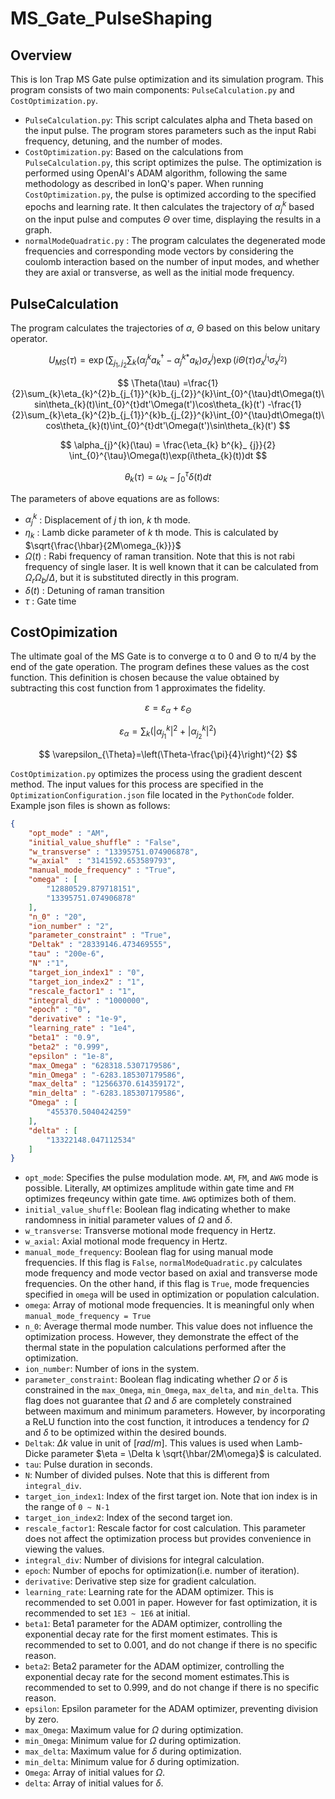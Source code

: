 # MS_Gate_PulseShaping

## Overview 
This is Ion Trap MS Gate pulse optimization and its simulation program. This program consists of two main components: ```PulseCalculation.py``` and ```CostOptimization.py```.

+ ```PulseCalculation.py```: This script calculates alpha and Theta based on the input pulse. The program stores parameters such as the input Rabi frequency, detuning, and the number of modes.
+ ```CostOptimization.py```: Based on the calculations from ```PulseCalculation.py```, this script optimizes the pulse. The optimization is performed using OpenAI's ADAM algorithm, following the same methodology as described in IonQ's paper.
When running ```CostOptimization.py```, the pulse is optimized according to the specified epochs and learning rate. It then calculates the trajectory of $\alpha_{j}^{k}$ based on the input pulse and computes $\Theta$ over time, displaying the results in a graph.
+ ```normalModeQuadratic.py``` : The program calculates the degenerated mode frequencies and corresponding mode vectors by considering the coulomb interaction based on the number of input modes, and whether they are axial or transverse, as well as the initial mode frequency.

## PulseCalculation
The program calculates the trajectories of $\alpha$, $\Theta$ based on this below unitary operator.

$$ U_{MS}(\tau) = \exp\left(\sum_{j_{1},j_{2}}\sum_{k}(\alpha_{j}^{k}a_{k}^{\dagger}-\alpha_{j}^{k*}a_{k})\sigma_{x}^{j}\right)\exp\left( i\Theta(\tau) \sigma_{x}^{j_{1}}\sigma_{x}^{j_{2}}\right) $$

$$ \Theta(\tau) =\frac{1}{2}\sum_{k}\eta_{k}^{2}b_{j_{1}}^{k}b_{j_{2}}^{k}\int_{0}^{\tau}dt\Omega(t)\sin\theta_{k}(t)\int_{0}^{t}dt'\Omega(t')\cos\theta_{k}(t') -\frac{1}{2}\sum_{k}\eta_{k}^{2}b_{j_{1}}^{k}b_{j_{2}}^{k}\int_{0}^{\tau}dt\Omega(t)\cos\theta_{k}(t)\int_{0}^{t}dt'\Omega(t')\sin\theta_{k}(t') $$

$$ \alpha_{j}^{k}(\tau) = \frac{\eta_{k} b^{k}_ {j}}{2} \int_{0}^{\tau}\Omega(t)\exp(i\theta_{k}(t))dt $$

$$ \theta_{k}(\tau) = \omega_{k}-\int_{0}^{\tau}\delta(t)dt $$

The parameters of above equations are as follows:

+ $\alpha_{j}^{k}$ : Displacement of $j$ th ion,  $k$ th mode.
+ $\eta_{k}$ : Lamb dicke parameter of $k$ th mode. This is calculated by $\sqrt{\frac{\hbar}{2M\omega_{k}}}$
+ $\Omega(t)$ : Rabi frequency of raman transition. Note that this is not rabi frequency of single laser. It is well known that it can be calculated from $\Omega_{r}\Omega_{b}/\Delta$, but it is substituted directly in this program.
+ $\delta(t)$ : Detuning of raman transition
+ $\tau$ : Gate time

## CostOpimization
The ultimate goal of the MS Gate is to converge α to 0 and Θ to π/4 by the end of the gate operation. The program defines these values as the cost function. This definition is chosen because the value obtained by subtracting this cost function from 1 approximates the fidelity.

$$ \varepsilon = \varepsilon_{\alpha} + \varepsilon_{\Theta} $$

$$ \varepsilon_{\alpha} = \sum_{k}(|\alpha_{j_{1}}^{k}|^{2}+|\alpha_{j_{2}}^{k}|^{2}) $$

$$ \varepsilon_{\Theta}=\left(\Theta-\frac{\pi}{4}\right)^{2} $$

```CostOptimization.py``` optimizes the process using the gradient descent method. The input values for this process are specified in the ```OptimizationConfiguration.json``` file located in the ```PythonCode```  folder. Example json files is shown as follows:

```json
{
    "opt_mode" : "AM",
    "initial_value_shuffle" : "False",
    "w_transverse" : "13395751.074906878", 
    "w_axial"  : "3141592.653589793",
    "manual_mode_frequency" : "True",
    "omega" : [
        "12880529.879718151",
        "13395751.074906878"
    ],
    "n_0" : "20",
    "ion_number" : "2",
    "parameter_constraint" : "True",
    "Deltak" : "28339146.473469555",
    "tau" : "200e-6",
    "N" :"1",
    "target_ion_index1" : "0",
    "target_ion_index2" : "1",
    "rescale_factor1" : "1",
    "integral_div" : "1000000",
    "epoch" : "0",
    "derivative" : "1e-9",
    "learning_rate" : "1e4",
    "beta1" : "0.9",
    "beta2" : "0.999",
    "epsilon" : "1e-8",
    "max_Omega" : "628318.5307179586",
    "min_Omega" : "-6283.185307179586",
    "max_delta" : "12566370.614359172",
    "min_delta" : "-6283.185307179586",
    "Omega" : [
        "455370.5040424259"
    ],
    "delta" : [
        "13322148.047112534"
    ]
}
```
+ ```opt_mode```: Specifies the pulse modulation mode. ```AM```, ```FM```, and ```AWG``` mode is possible. Literally, ```AM``` optimizes amplitude within gate time and ```FM``` optimizes freqeuncy within gate time. ```AWG``` optimizes both of them.
+ ```initial_value_shuffle```: Boolean flag indicating whether to make randomness in initial parameter values of $\Omega$ and $\delta$.
+ ```w_transverse```: Transverse motional mode frequency in Hertz.
+ ```w_axial```: Axial motional mode frequency in Hertz.
+ ```manual_mode_frequency```: Boolean flag for using manual mode frequencies. If this flag is ```False```, ```normalModeQuadratic.py``` calculates mode frequency and mode vector based on axial and transverse mode frequencies. On the other hand, if this flag is ```True```, mode frequencies specified in ```omega``` will be used in optimization or population calculation.
+ ```omega```: Array of motional mode frequencies. It is meaningful only when ```manual_mode_frequency = True```
+ ```n_0```: Average thermal mode number. This value does not influence the optimization process. However, they demonstrate the effect of the thermal state in the population calculations performed after the optimization.
+ ```ion_number```: Number of ions in the system.
+ ```parameter_constraint```: Boolean flag indicating whether $\Omega$ or $\delta$ is constrained in the ```max_Omega```, ```min_Omega```, ```max_delta```, and  ```min_delta```. This flag does not guarantee that $\Omega$ and $\delta$ are completely constrained between maximum and minimum parameters. However, by incorporating a ReLU function into the cost function, it introduces a tendency for $\Omega$ and $\delta$ to be optimized within the desired bounds.
+ ```Deltak```: $\Delta k$ value in unit of $[rad/m]$. This values is used when Lamb-Dicke parameter $\eta = \Delta k \sqrt{\hbar/2M\omega}$ is calculated.
+ ```tau```: Pulse duration in seconds.
+ ```N```: Number of divided pulses. Note that this is different from ```integral_div```.
+ ```target_ion_index1```: Index of the first target ion. Note that ion index is in the range of ```0 ~ N-1```
+ ```target_ion_index2```: Index of the second target ion.
+ ```rescale_factor1```: Rescale factor for cost calculation. This parameter does not affect the optimization process but provides convenience in viewing the values.
+ ```integral_div```: Number of divisions for integral calculation.
+ ```epoch```: Number of epochs for optimization(i.e. number of iteration).
+ ```derivative```: Derivative step size for gradient calculation.
+ ```learning_rate```: Learning rate for the ADAM optimizer. This is recommended to set 0.001 in paper. However for fast optimization, it is recommended to set ```1E3 ~ 1E6``` at initial.
+ ```beta1```: Beta1 parameter for the ADAM optimizer, controlling the exponential decay rate for the first moment estimates. This is recommended to set to 0.001, and do not change if there is no specific reason.
+ ```beta2```: Beta2 parameter for the ADAM optimizer, controlling the exponential decay rate for the second moment estimates.This is recommended to set to 0.999, and do not change if there is no specific reason.
+ ```epsilon```: Epsilon parameter for the ADAM optimizer, preventing division by zero.
+ ```max_Omega```: Maximum value for $\Omega$ during optimization.
+ ```min_Omega```: Minimum value for $\Omega$ during optimization.
+ ```max_delta```: Maximum value for $\delta$ during optimization.
+ ```min_delta```: Minimum value for $\delta$ during optimization.
+ ```Omega```: Array of initial values for $\Omega$.
+ ```delta```: Array of initial values for $\delta$.



